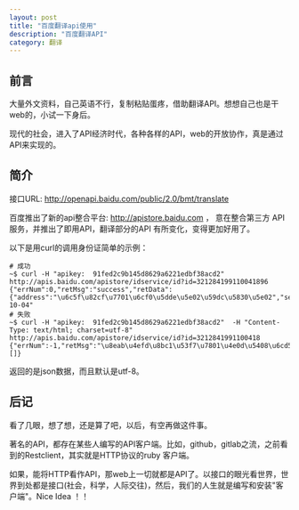 ```yaml
---
layout: post
title: "百度翻译api使用"
description: "百度翻译API"
category: 翻译
---
```


## 前言

大量外文资料，自己英语不行，复制粘贴蛋疼，借助翻译API。想想自己也是干web的，小试一下身后。

现代的社会，进入了API经济时代，各种各样的API，web的开放协作，真是通过API来实现的。

## 简介

接口URL: <http://openapi.baidu.com/public/2.0/bmt/translate>

百度推出了新的api整合平台: http://apistore.baidu.com ， 意在整合第三方 API 服务，并推出了即用API，翻译部分的API 有所变化，变得更加好用了。

以下是用curl的调用身份证简单的示例：

```
# 成功
~$ curl -H "apikey:  91fed2c9b145d8629a6221edbf38acd2" http://apis.baidu.com/apistore/idservice/id?id=321284199110041896
{"errNum":0,"retMsg":"success","retData":{"address":"\u6c5f\u82cf\u7701\u6cf0\u5dde\u5e02\u59dc\u5830\u5e02","sex":"M","birthday":"1991-10-04"
# 失败
~$ curl -H "apikey:  91fed2c9b145d8629a6221edbf38acd2"  -H "Content-Type: text/html; charset=utf-8" http://apis.baidu.com/apistore/idservice/id?id=3212841991100418
{"errNum":-1,"retMsg":"\u8eab\u4efd\u8bc1\u53f7\u7801\u4e0d\u5408\u6cd5\uff01","retData":[]}
```

返回的是json数据，而且默认是utf-8。

## 后记

看了几眼，想了想，还是算了吧，以后，有空再做这件事。

著名的API，都存在某些人编写的API客户端。比如，github，gitlab之流，之前看到的Restclient，其实就是HTTP协议的ruby
客户端。

如果，能将HTTP看作API，那web上一切就都是API了。以接口的眼光看世界，世界到处都是接口(社会，科学，人际交往)，然后，我们的人生就是编写和安装"客户端"。Nice Idea ！！
